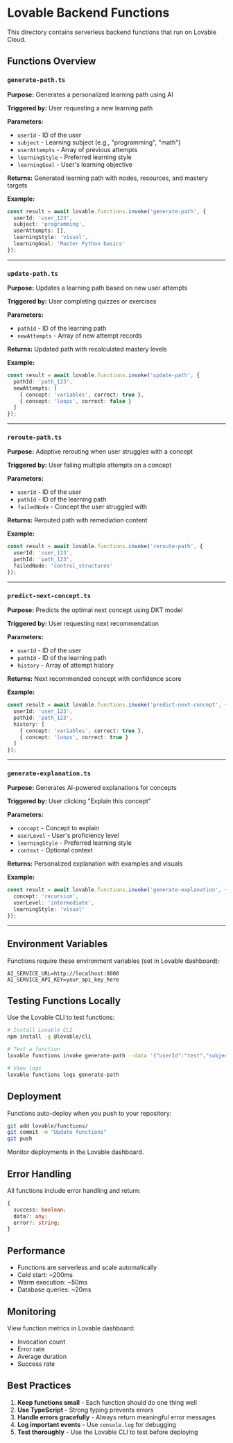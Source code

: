 # Lovable Backend Functions

This directory contains serverless backend functions that run on Lovable Cloud.

## Functions Overview

### `generate-path.ts`
**Purpose:** Generates a personalized learning path using AI

**Triggered by:** User requesting a new learning path

**Parameters:**
- `userId` - ID of the user
- `subject` - Learning subject (e.g., "programming", "math")
- `userAttempts` - Array of previous attempts
- `learningStyle` - Preferred learning style
- `learningGoal` - User's learning objective

**Returns:** Generated learning path with nodes, resources, and mastery targets

**Example:**
```typescript
const result = await lovable.functions.invoke('generate-path', {
  userId: 'user_123',
  subject: 'programming',
  userAttempts: [],
  learningStyle: 'visual',
  learningGoal: 'Master Python basics'
});
```

---

### `update-path.ts`
**Purpose:** Updates a learning path based on new user attempts

**Triggered by:** User completing quizzes or exercises

**Parameters:**
- `pathId` - ID of the learning path
- `newAttempts` - Array of new attempt records

**Returns:** Updated path with recalculated mastery levels

**Example:**
```typescript
const result = await lovable.functions.invoke('update-path', {
  pathId: 'path_123',
  newAttempts: [
    { concept: 'variables', correct: true },
    { concept: 'loops', correct: false }
  ]
});
```

---

### `reroute-path.ts`
**Purpose:** Adaptive rerouting when user struggles with a concept

**Triggered by:** User failing multiple attempts on a concept

**Parameters:**
- `userId` - ID of the user
- `pathId` - ID of the learning path
- `failedNode` - Concept the user struggled with

**Returns:** Rerouted path with remediation content

**Example:**
```typescript
const result = await lovable.functions.invoke('reroute-path', {
  userId: 'user_123',
  pathId: 'path_123',
  failedNode: 'control_structures'
});
```

---

### `predict-next-concept.ts`
**Purpose:** Predicts the optimal next concept using DKT model

**Triggered by:** User requesting next recommendation

**Parameters:**
- `userId` - ID of the user
- `pathId` - ID of the learning path
- `history` - Array of attempt history

**Returns:** Next recommended concept with confidence score

**Example:**
```typescript
const result = await lovable.functions.invoke('predict-next-concept', {
  userId: 'user_123',
  pathId: 'path_123',
  history: [
    { concept: 'variables', correct: true },
    { concept: 'loops', correct: true }
  ]
});
```

---

### `generate-explanation.ts`
**Purpose:** Generates AI-powered explanations for concepts

**Triggered by:** User clicking "Explain this concept"

**Parameters:**
- `concept` - Concept to explain
- `userLevel` - User's proficiency level
- `learningStyle` - Preferred learning style
- `context` - Optional context

**Returns:** Personalized explanation with examples and visuals

**Example:**
```typescript
const result = await lovable.functions.invoke('generate-explanation', {
  concept: 'recursion',
  userLevel: 'intermediate',
  learningStyle: 'visual'
});
```

---

## Environment Variables

Functions require these environment variables (set in Lovable dashboard):

```env
AI_SERVICE_URL=http://localhost:8000
AI_SERVICE_API_KEY=your_api_key_here
```

## Testing Functions Locally

Use the Lovable CLI to test functions:

```bash
# Install Lovable CLI
npm install -g @lovable/cli

# Test a function
lovable functions invoke generate-path --data '{"userId":"test","subject":"programming",...}'

# View logs
lovable functions logs generate-path
```

## Deployment

Functions auto-deploy when you push to your repository:

```bash
git add lovable/functions/
git commit -m "Update functions"
git push
```

Monitor deployments in the Lovable dashboard.

## Error Handling

All functions include error handling and return:

```typescript
{
  success: boolean;
  data?: any;
  error?: string;
}
```

## Performance

- Functions are serverless and scale automatically
- Cold start: ~200ms
- Warm execution: ~50ms
- Database queries: ~20ms

## Monitoring

View function metrics in Lovable dashboard:
- Invocation count
- Error rate
- Average duration
- Success rate

## Best Practices

1. **Keep functions small** - Each function should do one thing well
2. **Use TypeScript** - Strong typing prevents errors
3. **Handle errors gracefully** - Always return meaningful error messages
4. **Log important events** - Use `console.log` for debugging
5. **Test thoroughly** - Use the Lovable CLI to test before deploying


